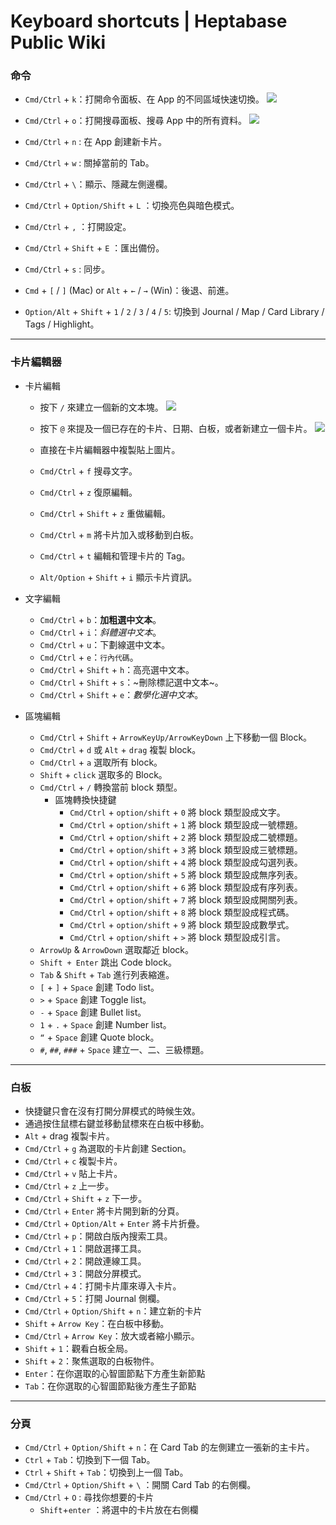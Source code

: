 # Keyboard shortcuts | Heptabase Public Wiki
### 命令[​](#命令 "Direct link to 命令")

*   `Cmd/Ctrl` \+ `k`：打開命令面板、在 App 的不同區域快速切換。 ![](https://wiki.heptabase.com/assets/images/Keyboard-shortcuts-cmdk-ceae65b6f77aeb29c6ac539467a23d66.png)
    
*   `Cmd/Ctrl` \+ `o`：打開搜尋面板、搜尋 App 中的所有資料。 ![](https://wiki.heptabase.com/assets/images/Keyboard-shortcuts-cmdo-f7af5b72c4eb8e9fec7f9a9c4b4834de.png)
    
*   `Cmd/Ctrl` \+ `n` : 在 App 創建新卡片。
*   `Cmd/Ctrl` \+ `w` : 關掉當前的 Tab。
*   `Cmd/Ctrl` \+ `\`：顯示、隱藏左側邊欄。
*   `Cmd/Ctrl` \+ `Option/Shift` \+ `L` ：切換亮色與暗色模式。
*   `Cmd/Ctrl` \+ `,` ：打開設定。
*   `Cmd/Ctrl` \+ `Shift` \+ `E` ：匯出備份。
*   `Cmd/Ctrl` \+ `s` : 同步。
*   `Cmd` \+ `[` / `]` (Mac) or `Alt` \+ `←` / `→` (Win)：後退、前進。
*   `Option/Alt` \+ `Shift` \+ `1` / `2` / `3` / `4` / `5`: 切換到 Journal / Map / Card Library / Tags / Highlight。

* * *

### 卡片編輯器[​](#卡片編輯器 "Direct link to 卡片編輯器")

*   卡片編輯
    
    *   按下 `/` 來建立一個新的文本塊。 ![](https://wiki.heptabase.com/assets/images/Keyboard-shortcuts-slash-9c39364b36ef282adc6a16dc21c2054d.png)
        
    *   按下 `@` 來提及一個已存在的卡片、日期、白板，或者新建立一個卡片。 ![](https://wiki.heptabase.com/assets/images/Keyboard-shortcuts-mention-93995123007a7d94d06d670761de9c5c.png)
        
    *   直接在卡片編輯器中複製貼上圖片。
    *   `Cmd/Ctrl` \+ `f` 搜尋文字。
    *   `Cmd/Ctrl` \+ `z` 復原編輯。
    *   `Cmd/Ctrl` \+ `Shift` \+ `z` 重做編輯。
    *   `Cmd/Ctrl` \+ `m` 將卡片加入或移動到白板。
    *   `Cmd/Ctrl` \+ `t` 編輯和管理卡片的 Tag。
    *   `Alt/Option` \+ `Shift` \+ `i` 顯示卡片資訊。
*   文字編輯
    
    *   `Cmd/Ctrl` \+ `b`：**加粗選中文本**。
    *   `Cmd/Ctrl` \+ `i`：_斜體選中文本_。
    *   `Cmd/Ctrl` \+ `u`：下劃線選中文本。
    *   `Cmd/Ctrl` \+ `e`：`行內代碼`。
    *   `Cmd/Ctrl` \+ `Shift` \+ `h`：高亮選中文本。
    *   `Cmd/Ctrl` \+ `Shift` \+ `s`：~刪除標記選中文本~。
    *   `Cmd/Ctrl` \+ `Shift` \+ `e`：_數學化選中文本_。
*   區塊編輯
    
    *   `Cmd/Ctrl` \+ `Shift` \+ `ArrowKeyUp/ArrowKeyDown` 上下移動一個 Block。
    *   `Cmd/Ctrl` \+ `d` 或 `Alt` \+ `drag` 複製 block。
    *   `Cmd/Ctrl` \+ `a` 選取所有 block。
    *   `Shift` \+ `click` 選取多的 Block。
    *   `Cmd/Ctrl` \+ `/` 轉換當前 block 類型。
        *   區塊轉換快捷鍵
            *   `Cmd/Ctrl` + `option/shift` + `0` 將 block 類型設成文字。
            *   `Cmd/Ctrl` + `option/shift` + `1` 將 block 類型設成一號標題。
            *   `Cmd/Ctrl` + `option/shift` + `2` 將 block 類型設成二號標題。
            *   `Cmd/Ctrl` + `option/shift` + `3` 將 block 類型設成三號標題。
            *   `Cmd/Ctrl` + `option/shift` + `4` 將 block 類型設成勾選列表。
            *   `Cmd/Ctrl` + `option/shift` + `5` 將 block 類型設成無序列表。
            *   `Cmd/Ctrl` + `option/shift` + `6` 將 block 類型設成有序列表。
            *   `Cmd/Ctrl` + `option/shift` + `7` 將 block 類型設成開關列表。
            *   `Cmd/Ctrl` + `option/shift` + `8` 將 block 類型設成程式碼。
            *   `Cmd/Ctrl` + `option/shift` + `9` 將 block 類型設成數學式。
            *   `Cmd/Ctrl` \+ `option/shift` \+ `>` 將 block 類型設成引言。
    *   `ArrowUp` & `ArrowDown` 選取鄰近 block。
    *   `Shift + Enter` 跳出 Code block。
    *   `Tab` & `Shift` \+ `Tab` 進行列表縮進。
    *   `[` \+ `]` \+ `Space` 創建 Todo list。
    *   `>` \+ `Space` 創建 Toggle list。
    *   `-` \+ `Space` 創建 Bullet list。
    *   `1` \+ `.` \+ `Space` 創建 Number list。
    *   `“` \+ `Space` 創建 Quote block。
    *   `#`, `##`, `###` \+ `Space` 建立一、二、三級標題。

* * *

### 白板[​](#白板 "Direct link to 白板")

*   快捷鍵只會在沒有打開分屏模式的時候生效。
*   通過按住鼠標右鍵並移動鼠標來在白板中移動。
*   `Alt` \+ drag 複製卡片。
*   `Cmd/Ctrl` \+ `g` 為選取的卡片創建 Section。
*   `Cmd/Ctrl` \+ `c` 複製卡片。
*   `Cmd/Ctrl` \+ `v` 貼上卡片。
*   `Cmd/Ctrl` \+ `z` 上一步。
*   `Cmd/Ctrl` \+ `Shift` \+ `z` 下一步。
*   `Cmd/Ctrl` \+ `Enter` 將卡片開到新的分頁。
*   `Cmd/Ctrl` \+ `Option/Alt` \+ `Enter` 將卡片折疊。
*   `Cmd/Ctrl` \+ `p`：開啟白版內搜索工具。
*   `Cmd/Ctrl` \+ `1`：開啟選擇工具。
*   `Cmd/Ctrl` \+ `2`：開啟連線工具。
*   `Cmd/Ctrl` \+ `3`：開啟分屏模式。
*   `Cmd/Ctrl` \+ `4`：打開卡片庫來導入卡片。
*   `Cmd/Ctrl` \+ `5`：打開 Journal 側欄。
*   `Cmd/Ctrl` \+ `Option/Shift` \+ `n`：建立新的卡片
*   `Shift` \+ `Arrow Key`：在白板中移動。
*   `Cmd/Ctrl` \+ `Arrow Key`：放大或者縮小顯示。
*   `Shift` \+ `1`：觀看白板全局。
*   `Shift` \+ `2`：聚焦選取的白板物件。
*   `Enter`：在你選取的心智圖節點下方產生新節點
*   `Tab`：在你選取的心智圖節點後方產生子節點

* * *

### 分頁[​](#分頁 "Direct link to 分頁")

*   `Cmd/Ctrl` \+ `Option/Shift` \+ `n`：在 Card Tab 的左側建立一張新的主卡片。
*   `Ctrl` \+ `Tab`：切換到下一個 Tab。
*   `Ctrl` \+ `Shift` \+ `Tab`：切換到上一個 Tab。
*   `Cmd/Ctrl` \+ `Option/Shift` \+ `\` ：開關 Card Tab 的右側欄。
*   `Cmd/Ctrl` \+ `O` : 尋找你想要的卡片
    *   `Shift`+`enter` ：將選中的卡片放在右側欄